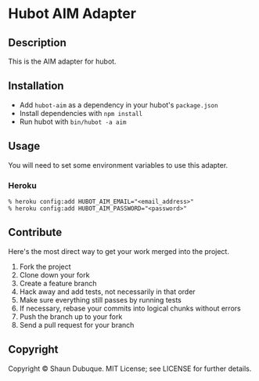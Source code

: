  
# Hubot AIM Adapter

## Description

This is the AIM adapter for hubot. 

## Installation
* Add `hubot-aim` as a dependency in your hubot's `package.json`
* Install dependencies with `npm install`
* Run hubot with `bin/hubot -a aim`

## Usage

You will need to set some environment variables to use this adapter.

### Heroku

    % heroku config:add HUBOT_AIM_EMAIL="<email_address>"
    % heroku config:add HUBOT_AIM_PASSWORD="<password>"
    
## Contribute

Here's the most direct way to get your work merged into the project.

1. Fork the project
2. Clone down your fork
3. Create a feature branch
4. Hack away and add tests, not necessarily in that order
5. Make sure everything still passes by running tests
6. If necessary, rebase your commits into logical chunks without errors
7. Push the branch up to your fork
8. Send a pull request for your branch

## Copyright

Copyright &copy; Shaun Dubuque. MIT License; see LICENSE for further details.

